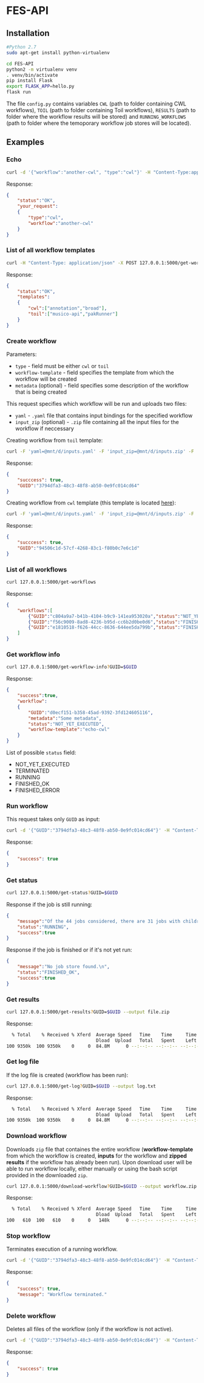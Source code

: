 # FES-API

## Installation

```bash
#Python 2.7
sudo apt-get install python-virtualenv
```

```bash
cd FES-API
python2 -m virtualenv venv
. venv/bin/activate
pip install Flask
export FLASK_APP=hello.py
flask run
```

The file `config.py` contains variables `CWL` (path to folder containing CWL workflows), `TOIL` (path to folder containing Toil workflows), `RESULTS` (path to folder where the workflow results will be stored) and `RUNNING_WORKFLOWS` (path to folder where the temoporary workflow job stores will be located).



## Examples

### Echo

```bash
curl -d '{"workflow":"another-cwl", "type":"cwl"}' -H "Content-Type:application/json" -X POST 127.0.0.1:5000/echo
```

Response:

```json
{
    "status":"OK",
    "your_request":
    {
        "type":"cwl",
        "workflow":"another-cwl"
    }
}

```


### List of all workflow templates

```bash
curl -H "Content-Type: application/json" -X POST 127.0.0.1:5000/get-workflow-templates
```

Response:

```json
{
    "status":"OK",
    "templates":
    {
        "cwl":["annotation","broad"],
        "toil":["musico-api","pakRunner"]
    }
}

```


### Create workflow



Parameters:

* `type` - field must be either `cwl` or `toil`
* `workflow-template` - field specifies the template from which the workflow will be created
* `metadata` (optional) - field specifies some description of the workflow that is being created

This request specifies which workflow will be run and uploads two files:

* `yaml` - `.yaml` file that contains input bindings for the specified workflow
* `input_zip` (optional) - `.zip` file containing all the input files for the workflow if neccessary

Creating workflow from `toil` template:
```bash
curl -F 'yaml=@mnt/d/inputs.yaml' -F 'input_zip=@mnt/d/inputs.zip' -F 'type=toil' -F 'workflow-template=musico-api' 127.0.0.1:5000/create-workflow

```

Response:

```json
{
    "succcess": true,
    "GUID":"3794dfa3-48c3-48f8-ab50-0e9fc014cd64"
}
```


Creating workflow from `cwl` template (this template is located [here](https://github.com/Andreja28/cloud-workflows/tree/master/cwl/unzip-cwl)):
```bash
curl -F 'yaml=@mnt/d/inputs.yaml' -F 'input_zip=@mnt/d/inputs.zip' -F 'type=cwl' -F 'workflow-template=unzip-cwl' 127.0.0.1:5000/create-workflow

```

Response:

```json
{
    "succcess": true,
    "GUID":"94506c1d-57cf-4268-83c1-f80b0c7e6c1d"
}
```

### List of all workflows

```bash
curl 127.0.0.1:5000/get-workflows
```

Response:

```json
{
    "workflows":[
        {"GUID":"c804a9a7-b41b-4104-b9c9-141ea953020a","status":"NOT_YET_EXECUTED","workflow-template":"musico-api", "metadata":"Some metadata"},
        {"GUID":"f56c9009-8ad8-4236-b95d-cc6b2d0be0d6","status":"FINISHED_OK","workflow-template":"musico-api", "metadata":"Some metadata"},
        {"GUID":"e1810518-f626-44cc-8636-644ee5da799b","status":"FINISHED_OK","workflow-template":"musico-api", "metadata":"Some metadata"}
    ]
}
```

### Get workflow info



```bash
curl 127.0.0.1:5000/get-workflow-info?GUID=$GUID
```

Response:

```json
{
    "success":true,
    "workflow":
    {
        "GUID":"d0ecf151-b358-45ad-9392-3fd124605116",
        "metadata":"Some metadata",
        "status":"NOT_YET_EXECUTED",
        "workflow-template":"echo-cwl"
    }
}
```

List of possible `status` field:

* NOT_YET_EXECUTED
* TERMINATED
* RUNNING
* FINISHED_OK
* FINISHED_ERROR


### Run workflow

This request takes only `GUID` as input:

```bash
curl -d '{"GUID":"3794dfa3-48c3-48f8-ab50-0e9fc014cd64"}' -H "Content-Type:application/json" -X POST 127.0.0.1:5000/run-workflow
```

Response:

```json
{
    "success": true
}
```

### Get status

```bash
curl 127.0.0.1:5000/get-status?GUID=$GUID 
```

Response if the job is still running:

```json
{
    "message":"Of the 44 jobs considered, there are 31 jobs with children, 13 jobs ready to run, 0 zombie jobs, 0 jobs with services, 0 services, and 0 jobs with log files currently in FileJobStore(/home/user/FES-API/running/bc56c810-fc3a-456e-bdb8-5f9c134a03eb).\n",
    "status":"RUNNING",
    "success":true
}

```

Response if the job is finished or if it's not yet run:

```json
{
    "message":"No job store found.\n",
    "status":"FINISHED_OK",
    "success":true
}

```

### Get results

```bash
curl 127.0.0.1:5000/get-results?GUID=$GUID --output file.zip
```

Response:

```bash
  % Total    % Received % Xferd  Average Speed   Time    Time     Time  Current
                                 Dload  Upload   Total   Spent    Left  Speed
100 9350k  100 9350k    0     0  84.8M      0 --:--:-- --:--:-- --:--:-- 85.3M

```

### Get log file

If the log file is created (workflow has been run):

```bash
curl 127.0.0.1:5000/get-log?GUID=$GUID --output log.txt
```

Response:

```bash
  % Total    % Received % Xferd  Average Speed   Time    Time     Time  Current
                                 Dload  Upload   Total   Spent    Left  Speed
100 9350k  100 9350k    0     0  84.8M      0 --:--:-- --:--:-- --:--:-- 85.3M

```

### Download workflow

Downloads `zip` file that containes the entire workflow (**workflow-template** from which the workflow is created, **inputs** for the workflow and **zipped results** if the workflow has already been run). Upon download user will be able to run workflow locally, either manually or using the bash script provided in the downloaded `zip`.


```bash
curl 127.0.0.1:5000/download-workflow?GUID=$GUID --output workflow.zip
```

Response:

```bash
  % Total    % Received % Xferd  Average Speed   Time    Time     Time  Current
                                 Dload  Upload   Total   Spent    Left  Speed
100   610  100   610    0     0   148k      0 --:--:-- --:--:-- --:--:--  148k


```

### Stop workflow

Terminates execution of a running workflow.

```bash
curl -d '{"GUID":"3794dfa3-48c3-48f8-ab50-0e9fc014cd64"}' -H "Content-Type:application/json" -X POST 127.0.0.1:5000/stop-workflow
```

Response:

```json
{
    "success": true,
    "message": "Workflow terminated."
}
```

### Delete workflow

Deletes all files of the workflow (only if the workflow is not active).

```bash
curl -d '{"GUID":"3794dfa3-48c3-48f8-ab50-0e9fc014cd64"}' -H "Content-Type:application/json" -X POST 127.0.0.1:5000/delete-workflow
```

Response:

```json
{
    "success": true
}
```


